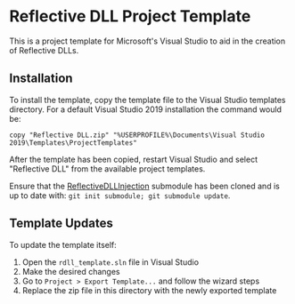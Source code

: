 # Reflective DLL Project Template
This is a project template for Microsoft's Visual Studio to aid in the creation
of Reflective DLLs.

## Installation
To install the template, copy the template file to the Visual Studio templates
directory. For a default Visual Studio 2019 installation the command would be:

```
copy "Reflective DLL.zip" "%USERPROFILE%\Documents\Visual Studio 2019\Templates\ProjectTemplates"
```

After the template has been copied, restart Visual Studio and select "Reflective
DLL" from the available project templates.

Ensure that the [ReflectiveDLLInjection][1] submodule has been cloned and is up
to date with: `git init submodule; git submodule update`.

## Template Updates
To update the template itself:

1. Open the `rdll_template.sln` file in Visual Studio
1. Make the desired changes
1. Go to `Project > Export Template...` and follow the wizard steps
1. Replace the zip file in this directory with the newly exported template

[1]: https://github.com/rapid7/ReflectiveDLLInjection
